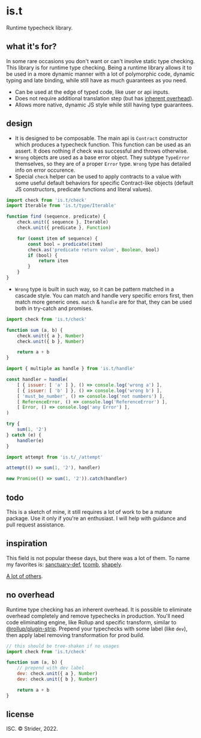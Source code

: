 # is.t

Runtime typecheck library.

## what it's for?

In some rare occasions you don't want or can't involve static type checking. This library is for runtime type checking. Being a runtime library allows it to be used in a more dynamic manner with a lot of polymorphic code, dynamic typing and late binding, while still have as much guarantees as you need.

* Can be used at the edge of typed code, like user or api inputs.
* Does not require additional translation step (but has [inherent overhead](#no-overhead)).
* Allows more native, dynamic JS style while still having type guarantees.

## design

* It is designed to be composable. The main api is `Contract` constructor which produces a typecheck function. This function can be used as an assert. It does nothing if check was successful and throws otherwise.
* `Wrong` objects are used as a base error object. They subtype `TypeError` themselves, so they are of a proper `Error` type. `Wrong` type has detailed info on error occurence.
* Special `check` helper can be used to apply contracts to a value with some useful default behaviors for specific Contract-like objects (default JS constructors, predicate functions and literal values).

```js
import check from 'is.t/check'
import Iterable from 'is.t/type/Iterable'

function find (sequence, predicate) {
	check.unit({ sequence }, Iterable)
	check.unit({ predicate }, Function)

	for (const item of sequence) {
		const bool = predicate(item)
		check.as('predicate return value', Boolean, bool)
		if (bool) {
			return item
		}
	}
}
```

* `Wrong` type is built in such way, so it can be pattern matched in a cascade style. You can match and handle very specific errors first, then match more generic ones. `match` & `handle` are for that, they can be used both in try-catch and promises.

```js
import check from 'is.t/check'

function sum (a, b) {
	check.unit({ a }, Number)
	check.unit({ b }, Number)

	return a + b
}

import { multiple as handle } from 'is.t/handle'

const handler = handle(
	[ { issuer: [ 'a' ] }, () => console.log('wrong a') ],
	[ { issuer: [ 'b' ] }, () => console.log('wrong b') ],
	[ 'must_be_number', () => console.log('not numbers') ],
	[ ReferenceError, () => console.log('ReferenceError') ],
	[ Error, () => console.log('any Error') ],
)

try {
	sum(1, '2')
} catch (e) {
	handler(e)
}

import attempt from 'is.t/_/attempt'

attempt(() => sum(1, '2'), handler)

new Promise(() => sum(1, '2')).catch(handler)
```

## todo

This is a sketch of mine, it still requires a lot of work to be a mature package. Use it only if you're an enthusiast. I will help with guidance and pull request assistance.

## inspiration

This field is not popular theese days, but there was a lot of them. To name my favorites is: [sanctuary-def](https://github.com/sanctuary-js/sanctuary-def), [tcomb](https://github.com/gcanti/tcomb), [shapely](https://github.com/AriaMinaei/shapely).

[A lot of others](https://github.com/StreetStrider?after=Y3Vyc29yOjMw&direction=&q=type&sort=&tab=stars&type=).

## no overhead

Runtime type checking has an inherent overhead. It is possible to eliminate overhead completely and remove typechecks in production. You'll need code eliminating engine, like Rollup and specific transform, similar to [@rollup/plugin-strip](https://www.npmjs.com/package/@rollup/plugin-strip). Prepend your typechecks with some label (like `dev`), then apply label removing transformation for prod build.

```js
// this should be tree-shaken if no usages
import check from 'is.t/check'

function sum (a, b) {
	// prepend with dev label
	dev: check.unit({ a }, Number)
	dev: check.unit({ b }, Number)

	return a + b
}
```

## license

ISC. © Strider, 2022.
